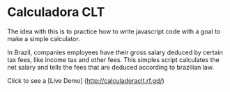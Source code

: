 # Calculadora CLT

The idea with this is to practice how to write javascript code with a goal to make a simple calculator.

In Brazil, companies employees have their gross salary deduced by certain tax fees, like income tax and other fees. This simples script calculates the net salary and tells the fees that are deduced according to brazilian law.

Click to see a [Live Demo] (http://calculadoraclt.rf.gd/)